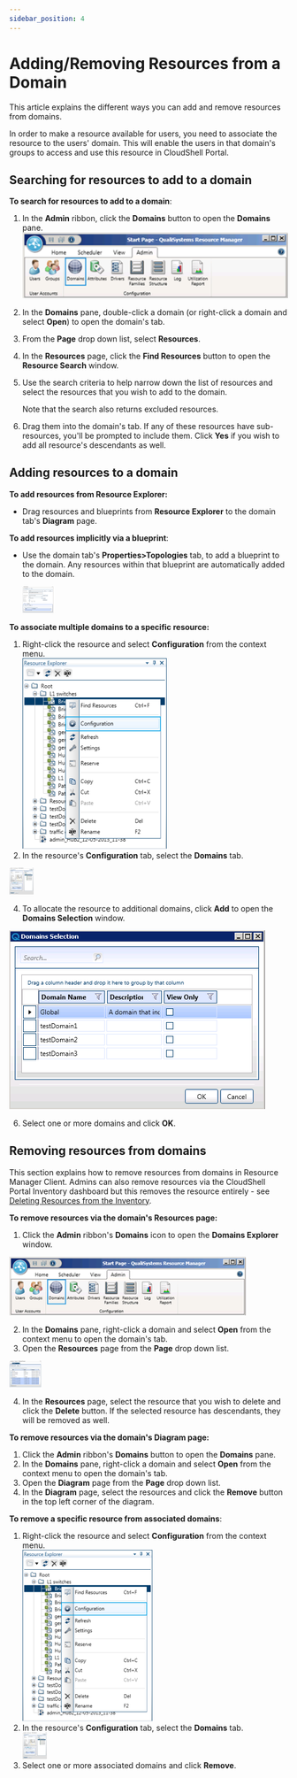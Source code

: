```yaml
---
sidebar_position: 4
---
```


# Adding/Removing Resources from a Domain

This article explains the different ways you can add and remove resources from domains.

In order to make a resource available for users, you need to associate the resource to the users' domain. This will enable the users in that domain's groups to access and use this resource in CloudShell Portal.

## Searching for resources to add to a domain

**To search for resources to add to a domain**:

1. In the **Admin** ribbon, click the **Domains** button to open the **Domains** pane.  
    ![](/Images/Admin-Guide/User-Management/AddDomainRes_526x130.png)
2. In the **Domains** pane, double-click a domain (or right-click a domain and select **Open**) to open the domain's tab.
3. From the **Page** drop down list, select **Resources**.
4. In the **Resources** page, click the **Find Resources** button to open the **Resource Search** window.
5. Use the search criteria to help narrow down the list of resources and select the resources that you wish to add to the domain.
    
    Note that the search also returns excluded resources.
    
6. Drag them into the domain's tab. If any of these resources have sub-resources, you'll be prompted to include them. Click **Yes** if you wish to add all resource's descendants as well.

## Adding resources to a domain

**To add resources from Resource Explorer:**

- Drag resources and blueprints from **Resource Explorer** to the domain tab's **Diagram** page.

**To add resources implicitly via a blueprint**:

- Use the domain tab's **Properties>Topologies** tab, to add a blueprint to the domain. Any resources within that blueprint are automatically added to the domain.
    
    [![](/Images/Admin-Guide/User-Management/AddDomainRes_1_thumb_0_48.png)](https://help.quali.com/Online%20Help/0.0/Portal/Content/Images/Admin%20Guide/User%20Management/AddDomainRes_1.png)
    

**To associate multiple domains to a specific resource:**

1. Right-click the resource and select **Configuration** from the context menu.  
    ![](/Images/Admin-Guide/User-Management/AddDomainRes_2_261x345.png)
2. In the resource's **Configuration** tab, select the **Domains** tab.

[![](/Images/Admin-Guide/User-Management/AddDomainRes_3_thumb_0_48.png)](https://help.quali.com/Online%20Help/0.0/Portal/Content/Images/Admin%20Guide/User%20Management/AddDomainRes_3.png)

4. To allocate the resource to additional domains, click **Add** to open the **Domains Selection** window.
    

![](/Images/Admin-Guide/User-Management/AddDomainRes_4.png)

6. Select one or more domains and click **OK**.

## Removing resources from domains

This section explains how to remove resources from domains in Resource Manager Client. Admins can also remove resources via the CloudShell Portal Inventory dashboard but this removes the resource entirely - see [Deleting Resources from the Inventory](https://help.quali.com/Online%20Help/0.0/Portal/Content/CSP/INVN/Dlt-Rsrc-from-Invnt.htm).

**To remove resources via the domain's Resources page:**

1. Click the **Admin** ribbon's **Domains** icon to open the **Domains Explorer** window.

![](/Images/Admin-Guide/User-Management/AddDomainRes_428x106.png)

2. In the **Domains** pane, right-click a domain and select **Open** from the context menu to open the domain's tab.
3. Open the **Resources** page from the **Page** drop down list.

[![](/Images/Admin-Guide/User-Management/AddDomainRes_5_thumb_0_48.png)](https://help.quali.com/Online%20Help/0.0/Portal/Content/Images/Admin%20Guide/User%20Management/AddDomainRes_5.png)

4. In the **Resources** page, select the resource that you wish to delete and click the **Delete** button. If the selected resource has descendants, they will be removed as well.

**To remove resources via the domain's Diagram page:**

1. Click the **Admin** ribbon's **Domains** button to open the **Domains** pane.
2. In the **Domains** pane, right-click a domain and select **Open** from the context menu to open the domain's tab.
3. Open the **Diagram** page from the **Page** drop down list.
4. In the **Diagram** page, select the resources and click the **Remove** button in the top left corner of the diagram.

**To remove a specific resource from associated domains**:

1. Right-click the resource and select **Configuration** from the context menu.  
    ![](/Images/Admin-Guide/User-Management/AddDomainRes_2_235x310.png)
2. In the resource's **Configuration** tab, select the **Domains** tab.  
    [![](/Images/Admin-Guide/User-Management/AddDomainRes_3_thumb_0_48.png)](https://help.quali.com/Online%20Help/0.0/Portal/Content/Images/Admin%20Guide/User%20Management/AddDomainRes_3.png)
3. Select one or more associated domains and click **Remove**.
